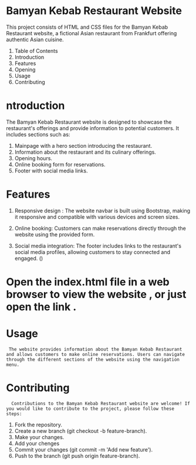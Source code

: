 
# Bamyan Kebab Restaurant Website

  This project consists of HTML and CSS files for the Bamyan Kebab Restaurant website, a fictional Asian restaurant from Frankfurt offering authentic Asian cuisine.

1. Table of Contents
2. Introduction
3. Features
4. Opening
5. Usage
6. Contributing

# ntroduction

The Bamyan Kebab Restaurant website is designed to showcase the restaurant's offerings and provide information to potential customers. It includes sections such as:

1. Mainpage with a hero section introducing the restaurant.
2. Information about the restaurant and its culinary offerings.
3. Opening hours.
4. Online booking form for reservations.
5. Footer with social media links.

# Features

1. Responsive design : The website navbar is built using Bootstrap, making it responsive and compatible with various devices and screen sizes.

2. Online booking: Customers can make reservations directly through the website using the provided form.

3. Social media integration: The footer includes links to the restaurant's social media profiles, allowing customers to stay connected and engaged.
()


# Open the index.html file  in a web browser to view the website , or just open the link . 

# Usage

     The website provides information about the Bamyan Kebab Restaurant and allows customers to make online reservations. Users can navigate through the different sections of the website using the navigation menu.

# Contributing

      Contributions to the Bamyan Kebab Restaurant website are welcome! If you would like to contribute to the project, please follow these steps:

1. Fork the repository.
2. Create a new branch (git checkout -b feature-branch).
3. Make your changes.
4. Add your chenges
5. Commit your changes (git commit -m 'Add new feature').
6. Push to the branch (git push origin feature-branch).
